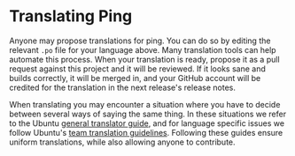 # Translating Ping

Anyone may propose translations for ping. You can do so by editing the relevant `.po` file for your language above. Many translation tools can help automate this process. When your translation is ready, propose it as a pull request against this project and it will be reviewed. If it looks sane and builds correctly, it will be merged in, and your GitHub account will be credited for the translation in the next release's release notes.

When translating you may encounter a situation where you have to decide between several ways of saying the same thing. In these situations we refer to the Ubuntu [general translator guide](https://help.launchpad.net/Translations/Guide), and for language specific issues we follow Ubuntu's [team translation guidelines](https://translations.launchpad.net/+groups/ubuntu-translators). Following these guides ensure uniform translations, while also allowing anyone to contribute.

